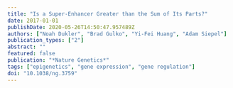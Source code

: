 ```yaml
---
title: "Is a Super-Enhancer Greater than the Sum of Its Parts?"
date: 2017-01-01
publishDate: 2020-05-26T14:50:47.957489Z
authors: ["Noah Dukler", "Brad Gulko", "Yi-Fei Huang", "Adam Siepel"]
publication_types: ["2"]
abstract: ""
featured: false
publication: "*Nature Genetics*"
tags: ["epigenetics", "gene expression", "gene regulation"]
doi: "10.1038/ng.3759"
---
```


